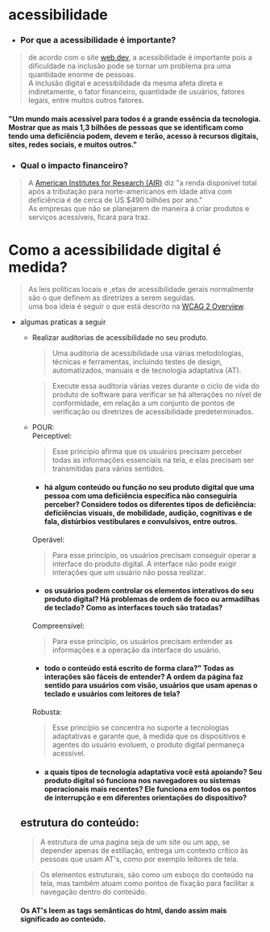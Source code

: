 # acessibilidade
* ### Por que a acessibilidade é importante?  
>de acordo com o site [web.dev](https://web.dev/learn/accessibility/why?hl=pt-br), a acessibilidade é importante pois a dificuldade na inclusão pode se tornar um problema pra uma quantidade enorme de pessoas.  
A inclusão digital e acessibilidade da mesma afeta direta e indiretamente, o fator financeiro, quantidade de usuários, fatores legais, entre muitos outros fatores.
#### "Um mundo mais acessível para todos é a grande essência da tecnologia. Mostrar que as mais 1,3 bilhões de pessoas que se identificam como tendo uma deficiência podem, devem e terão, acesso à recursos digitais, sites, redes sociais, e muitos outros."

* ### Qual o impacto financeiro?
>A [ American Institutes for Research (AIR)](https://www.researchgate.net/profile/Dahlia-Shaewitz/publication/324603094_A_Hidden_Market_The_Purchasing_Power_of_Working-Age_Adults_With_Disabilities_A_Hidden_Market_The_Purchasing_Power_of_Working-Age_Adults_With_Disabilities/links/5ad89016458515c60f5918f3/A-Hidden-Market-The-Purchasing-Power-of-Working-Age-Adults-With-Disabilities-A-Hidden-Market-The-Purchasing-Power-of-Working-Age-Adults-With-Disabilities.pdf) diz
"a renda disponível total após a tributação para norte-americanos em idade ativa com deficiência é de cerca de US $490 bilhões por ano."  
As empresas que não se planejarem de maneira á criar produtos e serviços acessíveis, ficará para traz.

# Como a acessibilidade digital é medida?
>As leis políticas locais e ,etas de acessibilidade gerais normalmente são o que definem as diretrizes a serem seguidas.  
uma boa ideia é seguir o que está descrito na [WCAG 2 Overview](https://www.w3.org/WAI/standards-guidelines/wcag/).

- algumas praticas a seguir  
    - Realizar auditorias de acessibilidade no seu produto.
        >Uma auditoria de acessibilidade usa várias metodologias, técnicas e ferramentas, incluindo testes de design, automatizados, manuais e de tecnologia adaptativa (AT).  

        >Execute essa auditoria várias vezes durante o ciclo de vida do produto de software para verificar se há alterações no nível de conformidade, em relação a um conjunto de pontos de verificação ou diretrizes de acessibilidade predeterminados.
    - POUR:   
    Perceptível:  
        >Esse princípio afirma que os usuários precisam perceber todas as informações essenciais na tela, e elas precisam ser transmitidas para vários sentidos.
        * #### há algum conteúdo ou função no seu produto digital que uma pessoa com uma deficiência específica não conseguiria perceber? Considere todos os diferentes tipos de deficiência: deficiências visuais, de mobilidade, audição, cognitivas e de fala, distúrbios vestibulares e convulsivos, entre outros.
        Operável:  
        >Para esse princípio, os usuários precisam conseguir operar a interface do produto digital. A interface não pode exigir interações que um usuário não possa realizar.
        * #### os usuários podem controlar os elementos interativos do seu produto digital? Há problemas de ordem de foco ou armadilhas de teclado? Como as interfaces touch são tratadas?  
        Compreensível:
        >Para esse princípio, os usuários precisam entender as informações e a operação da interface do usuário.
        * #### todo o conteúdo está escrito de forma clara?" Todas as interações são fáceis de entender? A ordem da página faz sentido para usuários com visão, usuários que usam apenas o teclado e usuários com leitores de tela?  
        Robusta:
        >Esse princípio se concentra no suporte a tecnologias adaptativas e garante que, à medida que os dispositivos e agentes do usuário evoluem, o produto digital permaneça acessível.
        * #### a quais tipos de tecnologia adaptativa você está apoiando? Seu produto digital só funciona nos navegadores ou sistemas operacionais mais recentes? Ele funciona em todos os pontos de interrupção e em diferentes orientações do dispositivo?
    ## estrutura do conteúdo:
    >A estrutura de uma pagina seja de um site ou um app, se depender apenas de estiliação, entrega um contexto crítico às pessoas que usam AT's, como por exemplo leitores de tela.

    >Os elementos estruturais, são como um esboço do conteúdo na tela, mas também atuam como pontos de fixação para facilitar a navegação dentro do conteúdo.
    #### Os AT's leem as tags semânticas do html, dando assim mais significado ao conteúdo.
